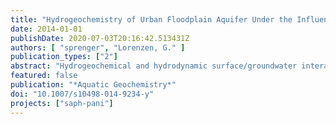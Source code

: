 ```yaml
---
title: "Hydrogeochemistry of Urban Floodplain Aquifer Under the Influence of Contaminated River Seepage in Delhi (India)"
date: 2014-01-01
publishDate: 2020-07-03T20:16:42.513431Z
authors: [ "sprenger", "Lorenzen, G." ]
publication_types: ["2"]
abstract: "Hydrogeochemical and hydrodynamic surface/groundwater interactions were investigated at the urban floodplain aquifer in Delhi, India. The heavily polluted Yamuna River is in hydraulic contact to the groundwater and river seepage results in a contamination  plume. A conceptual redox zonation was developed based on the occurrence or absence of terminal electron acceptors. The redox zonation shows an inverted zonation from sulphate-reducing conditions close to the river over manganese- and iron-reducing conditions to a mixed oxic/suboxic zone. This study shows that the occurrence of problematic substances such as ammonium and arsenic in the groundwater is a consequence of the high load of untreated sewage in the river in combination with losing river conditions. Sequential extraction of aquifer material was performed to obtain information on geochemical availability of arsenic associated with different mineral phases and binding forms. Geogenic and anthropogenic arsenic sources contribute to overall arsenic concentration, and arsenic is found to be attributed mainly to amorphous iron oxide and sulphidic phases in the sediment. The contamination plume at the urban floodplain aquifer makes the groundwater unfit for drinking water purposes."
featured: false
publication: "*Aquatic Geochemistry*"
doi: "10.1007/s10498-014-9234-y"
projects: ["saph-pani"]
---
```


